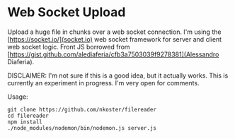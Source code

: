 # Web Socket Upload

Upload a huge file in chunks over a web socket connection.
I'm using the [https://socket.io/](socket.io) web socket framework for server and client web socket logic. 
Front JS borrowed from [https://gist.github.com/alediaferia/cfb3a7503039f9278381](Alessandro Diaferia).

DISCLAIMER: I'm not sure if this is a good idea, but it actually works.
This is currently an experiment in progress. I'm very open for comments.

Usage:

```
git clone https://github.com/nkoster/filereader
cd filereader
npm install
./node_modules/nodemon/bin/nodemon.js server.js
````
